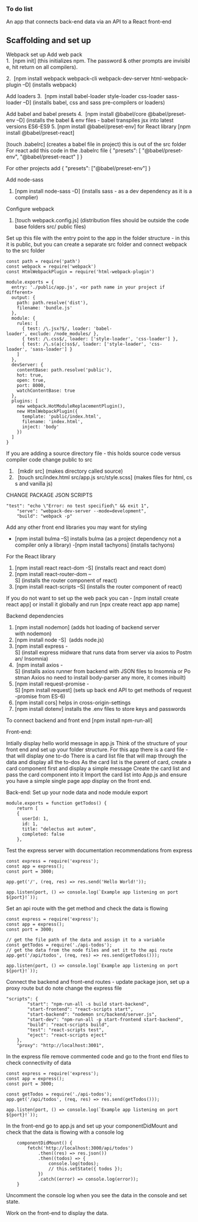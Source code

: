 ### To do list 

An app that connects back-end data via an API to a React front-end

## Scaffolding and set up

Webpack set up 
Add web pack 
1.  [npm init] (this initializes npm. The password & other prompts are invisible, hit return on all compilers).  

2.  [npm install webpack webpack-cli webpack-dev-server html-webpack-plugin –D] (installs webpack) 

Add loaders
3.  [npm install babel-loader style-loader css-loader sass-loader –D] (installs babel, css and sass pre-compilers or loaders)

Add babel and babel presets
4.  [npm install @babel/core @babel/preset-env –D] (installs the babel & env files - babel transpiles jsx into latest versions ES6-ES9
5. [npm install @babel/preset-env] for React library [npm install @babel/preset-react]

[touch .babelrc] (creates a babel file in project) this is out of the src folder
For react add this code in the .babelrc file
{
  "presets": [
    "@babel/preset-env",
    "@babel/preset-react"
  ]
}

For other projects add
{
  "presets": ["@babel/preset-env"]
}

Add node-sass
1. [npm install node-sass –D] (installs sass - as a dev dependency as it is a complier)

Configure webpack
1. [touch webpack.config.js] (distribution files should be outside the code base folders src/ public files)

Set up this file with the entry point to the app in the folder structure - in this it is public, but you can create a separate src folder and connect webpack to the src folder

```
const path = require('path')
const webpack = require('webpack')
const HtmlWebpackPlugin = require('html-webpack-plugin')

module.exports = {
  entry: './public/app.js', <or path name in your project if different>
  output: {
    path: path.resolve('dist'),
    filename: 'bundle.js'
  },
  module: {
    rules: [
      { test: /\.jsx?$/, loader: 'babel-loader', exclude: /node_modules/ },
      { test: /\.css$/, loader: ['style-loader', 'css-loader'] },
      { test: /\.s(a|c)ss$/, loader: ['style-loader', 'css-loader', 'sass-loader'] }
    ]
  },
  devServer: {
    contentBase: path.resolve('public'),
    hot: true,
    open: true,
    port: 8000,
    watchContentBase: true
  },
  plugins: [
    new webpack.HotModuleReplacementPlugin(),
    new HtmlWebpackPlugin({
      template: 'public/index.html',
      filename: 'index.html',
      inject: 'body'
    })
  ]
}
```

If you are adding a source directory file - this holds source code versus compiler code change public to src
1.   [mkdir src] (makes directory called source)
2.   [touch src/index.html src/app.js src/style.scss] (makes files for html, css and vanilla js) 

CHANGE PACKAGE JSON SCRIPTS
```
"test": "echo \"Error: no test specified\" && exit 1",
    "serve": "webpack-dev-server --mode=development",
    "build": "webpack -p"
```

Add any other front end libraries you may want for styling

- [npm install bulma –S] installs bulma (as a project dependency not a compiler only a library)
-[npm install tachyons] (installs tachyons)

For the React library
1. [npm install react react-dom -S] (installs react and react dom)
2. [npm install react-router-dom –S] (installs the router component of react)
3. [npm install react-scripts –S] (installs the router component of react) 

If you do not want to set up the web pack you can - [npm install create react app] or install it globally and run [npx create react app app name]

Backend dependencies
1. [npm install nodemon] (adds hot loading of backend server with nodemon)
2. [npm install node -S]  (adds node.js)
3. [npm install express -S] (install express midware that runs data from server via axios to Postman/ Insomnia)
4.  [npm install axios -S] (installs axios runner from backend with JSON files to Insomnia or Postman Axios no need to install body-parser any more, it comes inbuilt)
5. [npm install request-promise -S] [npm install request] (sets up back end API to get methods of request-promise from ES-6)
6. [npm install cors] helps in cross-origin-settings
7. [npm install dotenv] installs the .env files to store keys and passwords

To connect backend and front end
[npm install npm-run-all]

Front-end:

Intially display hello world message in app.js
Think of the structure of your front end and set up your folder structure.
For this app there is a card file - that will display one to-do
There is a card list file that will map through the data and display all the to-dos
As the card list is the parent of card, create a card component first and display a simple message
Create the card list and pass the card component into it
Import the card list into App.js and ensure you have a simple single page app display on the front end.

Back-end:
Set up your node data and node module export

```
module.exports = function getTodos() {
	return [
    {
      userId: 1,
      id: 1,
      title: "delectus aut autem",
      completed: false
    },
```

Test the express server with documentation recommendations from express

```
const express = require('express');
const app = express();
const port = 3000;

app.get('/', (req, res) => res.send('Hello World!'));

app.listen(port, () => console.log(`Example app listening on port ${port}!`));
```

Set an api route with the get method and check the data is flowing

```
const express = require('express');
const app = express();
const port = 3000;

// get the file path of the data and assign it to a variable
const getTodos = require('./api-todos');
// get the data from the node files and set it to the api route
app.get('/api/todos', (req, res) => res.send(getTodos()));

app.listen(port, () => console.log(`Example app listening on port ${port}!`));
```

Connect the backend and front-end routes - update package json, set up a proxy route but do note change the express file 

```
"scripts": {
		"start": "npm-run-all -s build start-backend",
		"start-frontend": "react-scripts start",
		"start-backend": "nodemon src/backend/server.js",
		"start-dev": "npm-run-all -p start-frontend start-backend",
		"build": "react-scripts build",
		"test": "react-scripts test",
		"eject": "react-scripts eject"
	},
	"proxy": "http://localhost:3001",
  ```

In the express file remove commented code and go to the front end files to check connectivity of data

```
const express = require('express');
const app = express();
const port = 3000;

const getTodos = require('./api-todos');
app.get('/api/todos', (req, res) => res.send(getTodos()));

app.listen(port, () => console.log(`Example app listening on port ${port}!`));

```
In the front-end go to app.js and set up your componentDidMount and check that the data is flowing with a console log

```
	componentDidMount() {
		fetch('http://localhost:3000/api/todos')
			.then((res) => res.json())
			.then((todos) => {
				console.log(todos);
				// this.setState({ todos });
			})
			.catch((error) => console.log(error));
	}
```
Uncomment the console log when you see the data in the console and set state.

Work on the front-end to display the data.